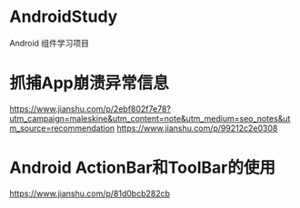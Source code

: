 # AndroidStudy
Android 组件学习项目

# 抓捕App崩溃异常信息
https://www.jianshu.com/p/2ebf802f7e78?utm_campaign=maleskine&utm_content=note&utm_medium=seo_notes&utm_source=recommendation
https://www.jianshu.com/p/99212c2e0308

# Android ActionBar和ToolBar的使用 
https://www.jianshu.com/p/81d0bcb282cb
